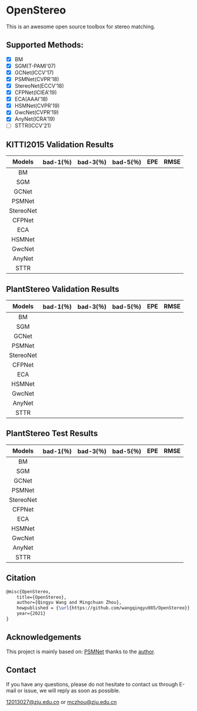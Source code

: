 # OpenStereo

This is an awesome open source toolbox for stereo matching.

## Supported Methods:

- [x] BM
- [x] SGM(T-PAMI'07)
- [x] GCNet(ICCV'17)
- [x] PSMNet(CVPR'18)
- [x] StereoNet(ECCV'18)
- [x] CFPNet(ICIEA'19)
- [x] ECA(AAAI'18)
- [x] HSMNet(CVPR'19)
- [x] GwcNet(CVPR'19)
- [x] AnyNet(ICRA'19)
- [ ] STTR(ICCV'21)

## KITTI2015 Validation Results

|  Models   | bad-1(％) | bad-3(％) | bad-5(％) | EPE  | RMSE |
| :-------: | :-------: | :-------: | :-------: | :--: | :--: |
|    BM     |           |           |           |      |      |
|    SGM    |           |           |           |      |      |
|   GCNet   |           |           |           |      |      |
|  PSMNet   |           |           |           |      |      |
| StereoNet |           |           |           |      |      |
|  CFPNet   |           |           |           |      |      |
|    ECA    |           |           |           |      |      |
|  HSMNet   |           |           |           |      |      |
|  GwcNet   |           |           |           |      |      |
|  AnyNet   |           |           |           |      |      |
|   STTR    |           |           |           |      |      |

## PlantStereo Validation Results

|  Models   | bad-1(％) | bad-3(％) | bad-5(％) | EPE  | RMSE |
| :-------: | :-------: | :-------: | :-------: | :--: | :--: |
|    BM     |           |           |           |      |      |
|    SGM    |           |           |           |      |      |
|   GCNet   |           |           |           |      |      |
|  PSMNet   |           |           |           |      |      |
| StereoNet |           |           |           |      |      |
|  CFPNet   |           |           |           |      |      |
|    ECA    |           |           |           |      |      |
|  HSMNet   |           |           |           |      |      |
|  GwcNet   |           |           |           |      |      |
|  AnyNet   |           |           |           |      |      |
|   STTR    |           |           |           |      |      |

## PlantStereo Test Results

|  Models   | bad-1(％) | bad-3(％) | bad-5(％) | EPE  | RMSE |
| :-------: | :-------: | :-------: | :-------: | :--: | :--: |
|    BM     |           |           |           |      |      |
|    SGM    |           |           |           |      |      |
|   GCNet   |           |           |           |      |      |
|  PSMNet   |           |           |           |      |      |
| StereoNet |           |           |           |      |      |
|  CFPNet   |           |           |           |      |      |
|    ECA    |           |           |           |      |      |
|  HSMNet   |           |           |           |      |      |
|  GwcNet   |           |           |           |      |      |
|  AnyNet   |           |           |           |      |      |
|   STTR    |           |           |           |      |      |

## Citation

```tex
@misc{OpenStereo,
    title={OpenStereo},
    author={Qingyu Wang and Mingchuan Zhou},
    howpublished = {\url{https://github.com/wangqingyu985/OpenStereo}},
    year={2021}
}
```



## Acknowledgements
This project is mainly based on: [PSMNet](https://github.com/KinglittleQ/PSMNet) thanks to the [author](https://github.com/KinglittleQ).

## Contact

If you have any questions, please do not hesitate to contact us through E-mail or issue, we will reply as soon as possible.

12013027@zju.edu.cn or mczhou@zju.edu.cn